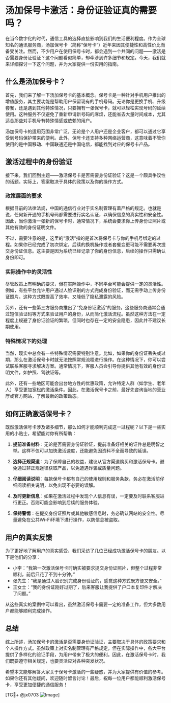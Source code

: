 # 汤加保号卡激活：身份证验证真的需要吗？

在当今数字化的时代，通信工具的选择直接影响到我们的生活便利程度。作为全球知名的通讯服务商，汤加保号卡（简称“保号卡”）近年来因其便捷性和高性价比而备受关注。然而，不少用户在使用保号卡时，都会遇到一个共同的问题——激活是否需要身份证验证？这个问题看似简单，却牵涉到许多细节和规定。今天，我们就来详细探讨一下这个问题，并为大家提供一份实用的指南。

## 什么是汤加保号卡？

首先，我们来了解一下汤加保号卡的基本概念。保号卡是一种针对手机用户推出的增值服务，其主要功能是帮助用户保留现有的手机号码。无论你是更换手机、升级套餐，还是遇到其他特殊情况，只要拥有一张保号卡，就可以轻松实现号码的延续使用。这种服务不仅避免了重新申请新号码的麻烦，还能省去大量时间成本，尤其适合那些对手机号有特殊情感或依赖的用户。

汤加保号卡的适用范围非常广泛，无论是个人用户还是企业客户，都可以通过它享受到号码保护带来的便利。此外，保号卡还支持多种网络运营商，这意味着不管你使用的是中国移动、中国联通还是中国电信，都能找到对应的保号卡产品。

## 激活过程中的身份验证

接下来，我们回到主题——激活保号卡是否需要身份证验证？这是一个颇具争议性的话题。实际上，答案取决于具体的政策以及你的操作方式。

### 政策层面的要求

根据目前的法律法规，中国的通信行业对于实名制管理有着严格的规定。也就是说，任何新开通的手机号码都需要进行实名认证，以确保信息的真实性和安全性。因此，当你激活一张新的保号卡时，通常情况下，系统会要求你上传身份证照片或其他有效的身份证明文件。

不过，需要注意的是，这里的“激活”指的是首次将保号卡与你的手机号绑定的过程。如果你已经完成了初次绑定，后续的换机操作或者套餐变更可能不需要再次提交身份证信息。这主要是因为系统已经记录了你的身份信息，后续的操作只需确认身份即可。

### 实际操作中的灵活性

尽管政策上有明确的要求，但在实际操作中，不同平台可能会提供一定的灵活性。例如，有些平台允许用户通过人脸识别的方式完成身份验证，而无需手动上传身份证照片。这种方式既提高了效率，又降低了隐私泄露的风险。

另外，还有一些第三方服务商推出了“免身份证激活”的服务。这些服务商通常会通过短信验证码等方式来验证用户的身份，从而简化激活流程。虽然这种方法在一定程度上规避了身份证验证的繁琐，但同时也存在一定的安全隐患，因此并不建议长期使用。

### 特殊情况下的处理

当然，现实中总会有一些特殊情况需要特别注意。比如，如果你的身份证丢失或过期，那么在激活保号卡时就无法按照常规流程进行操作。在这种情况下，你可以尝试联系客服寻求解决方案。通常情况下，客服人员会引导你提供其他有效的身份证明文件，如护照、驾驶证等。

此外，还有一些地区可能会出台地方性的优惠政策，允许特定人群（如学生、老年人）享受更加宽松的激活条件。因此，在激活保号卡之前，最好先咨询当地的营业厅或官方网站，了解最新的政策动态。

## 如何正确激活保号卡？

既然激活保号卡涉及诸多细节，那么如何才能顺利完成这一过程呢？以下是一些实用的小贴士，希望能对你有所帮助：

1. **提前准备材料**：无论是否需要身份证验证，提前准备好相关的证件总是明智之举。这样不仅可以加快激活速度，还能避免因资料不全而导致的延误。

2. **选择正规渠道**：为了保障自己的权益，建议从官方渠道购买和激活保号卡。避免通过非正规途径获取产品，以免遭遇诈骗或质量问题。

3. **仔细阅读说明**：每款保号卡都有自己的使用规则和服务条款，务必在激活前仔细阅读相关说明，以免出现不必要的误解。

4. **及时更新信息**：如果在激活过程中发现个人信息有误，一定要及时联系客服进行更正。否则可能会影响到后续的服务体验。

5. **保持警惕**：在提交身份证照片或其他敏感信息时，务必确认网站的安全性。尽量避免在公共Wi-Fi环境下进行操作，以防信息被盗取。

## 用户的真实反馈

为了更好地了解用户的真实感受，我们采访了几位已经成功激活保号卡的朋友。以下是他们的分享：

- 小李：“我第一次激活保号卡时确实被要求提交身份证照片，但整个过程非常顺利，前后只花了不到十分钟。”
- 张先生：“我是通过人脸识别完成身份验证的，感觉这种方式既方便又安全。”
- 王女士：“我的身份证刚好过期了，后来客服让我提供了户口本复印件才解决了问题。”

从这些真实的案例中可以看出，虽然激活保号卡需要一定的准备工作，但大多数用户都能够顺利完成操作。

## 总结

综上所述，汤加保号卡的激活是否需要身份证验证，主要取决于具体的政策要求和个人操作方式。虽然政策上对实名制管理有严格规定，但在实际操作中，各大平台提供了多样化的验证手段，为用户带来了极大的便利。因此，在激活保号卡时，我们既要遵守相关规定，也要灵活应对各种突发状况。

希望本文能够解答大家关于保号卡激活的一些疑惑，并为大家提供有价值的参考。如果你还有其他疑问，欢迎随时留言讨论！最后，祝每一位用户都能顺利激活保号卡，享受更加便捷的通信服务！

[TG💪+ @jx0703 ![Image](https://github.com/user-attachments/assets/dbca1d08-cadb-493c-b0ec-ad6f7a83f270)]